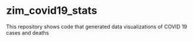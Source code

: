 # zim_covid19_stats
This repository shows code that generated data visualizations of COVID 19 cases and deaths
